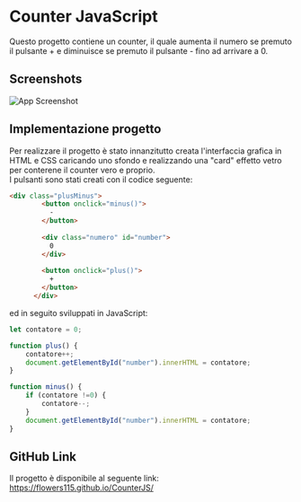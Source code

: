 
# Counter JavaScript

Questo progetto contiene un counter, il quale aumenta il numero se premuto il pulsante + e diminuisce se premuto il pulsante - fino ad arrivare a 0.


## Screenshots

![App Screenshot](https://github.com/Flowers115/CounterJS/blob/main/Screenshot/Screenshot%202023-07-12%20alle%2016.09.41.png?raw=true)


## Implementazione progetto
Per realizzare il progetto è stato innanzitutto creata l'interfaccia grafica in HTML e CSS caricando uno sfondo e realizzando una "card" effetto vetro per conterene il counter vero e proprio.  
I pulsanti sono stati creati con il codice seguente:  
```html
<div class="plusMinus">        
        <button onclick="minus()">
          -
        </button>
                      
        <div class="numero" id="number">
          0
        </div>
                      
        <button onclick="plus()">
          +
        </button>
      </div>
```

ed in seguito sviluppati in JavaScript: 
```javascript
let contatore = 0;

function plus() {
    contatore++;
    document.getElementById("number").innerHTML = contatore;
}

function minus() {
    if (contatore !=0) {
        contatore--;
    }
    document.getElementById("number").innerHTML = contatore;
}
```

## GitHub Link  
Il progetto è disponibile al seguente link: https://flowers115.github.io/CounterJS/